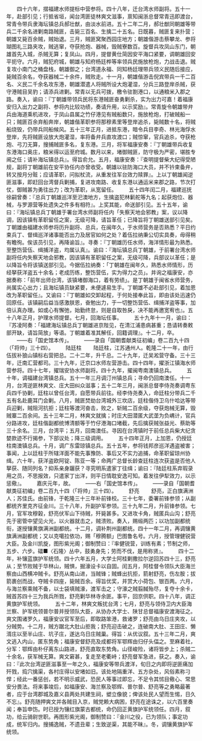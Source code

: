 <!-- { "loadSidebar": true } -->
　　四十六年，摺福建水师提标中营参将。四十八年，迁台湾水师副将。五十一年，赴部引见；行抵省垣，闻台湾匪徒林爽文滋事，禀知闽浙总督常青迅即渡台，常青令带兵隶海坛镇总兵郝壮猷，由淡水前进。五十二年二月，郝壮猷同朝雄等带兵二千余名进剿南路贼匪，击毙三百名、生擒二十五名。日既暮，贼匪复来扑营；朝雄又毙百余贼，贼始退。三月，贼匪窝聚西园庄地方；朝雄偕游击蔡攀龙、参将瑚图礼三路夹攻，贼逃窜，夺获抢炮、器械，毁贼寮数百。旋督兵攻凤山东门，朝雄首先入城，杀贼无算；复凤山。四月，提督黄仕简因安平海口紧要，调朝雄回安平扼守。六月，贼犯府城，朝雄与知府杨廷桦等率领兵民施放枪炮，力战击退。贼复攻小南门之桶盘栈，朝雄御之；台湾道永福、同知杨廷理带兵领义民随后接应，毙贼百余名，夺获器械二十余件，贼败走。十一月，朝雄偕游击倪宾带兵一千二百名、义民二千余名攻东港，朝雄潜遣人将贼所设大炮灌湿，分兵三路登岸杀贼，获守港贼目吴豹；请添兵进剿。常青以无兵可拨，檄令驻劄港口，以通粮米入郡之路。奏入，谕曰：『丁朝雄带领兵民将东港贼匪奋勇剿杀，实为出力可嘉！着福康安归入出力之副将、参将内比较功绩，奏请升用，以示奖励』。常青旋令朝雄带弁兵由海道乘机进攻，于凤山县属之竹仔港见有贼船数只，施放枪炮，打破贼船一只；贼匪百余弃船奔岸，朝雄偕革职参将那穆素里等登岸追杀，毙贼数十名，将贼船烧毁，仍带兵同船候风。五十三年正月，进抵东港，暗令兵目李奇、林光海俘水登岸，先将贼匪设放大炮灌湿，率将备弁兵直攻渡口；贼惊窜，官兵追杀，夺获枪炮、弓刀无算，搜捕贼匪多名，复东港。三月，将军福康安奏：『丁朝雄带兵收复东港海口奥庄，粮米得以运至府城。数月以来，堵御贼匪，防守极为严密，堪胜专阃之任；请补海坛镇总兵』。得旨俞允。五月，福康安奏：『查明提督柴大纪得受陋规，副将丁朝雄前在安平协任内亦曾收受。朝雄以驻防海口大员，并不钤束备弁，转又按月分赃；应请革职，问拟杖流，从重发往军台效力赎罪』。上以丁朝雄闻逆匪滋事，即赶回台湾督兵剿捕，复进攻南路、收复东港以通运米来郡之路，节次打仗，御贼甚为勇往出力；改为革职，从宽留任。
　　五十四年闰二月，福建巡抚徐嗣曾奏：『总兵丁朝雄巡洋至汜澳地方，生擒盗犯林鬎舵等九名；起获炮位、器械，与罗源营等处遗失之件多有相符』。上奖其能，命送部引见。五十五年，谕曰：『海坛镇总兵丁朝雄于署台湾水师副将任内「失察天地会邪教」案，议以降调，因该镇有革职留任之案，无级可降，请旨革任；已降旨将丁朝雄送部引见矣。丁朝雄由福建水师参将历升副将、总兵，在闽年久，于水师营务是否熟悉？平日约束兵丁、督缉巡洋诸事能否出力及居官如何之处？着伍拉纳秉公切实具奏，毋得稍有瞻徇。俟该员引见，再降谕旨』。寻奏：『丁朝雄历任水师，海洋情形最为熟悉。至整饬营伍、缉捕洋盗，均属认真』。谕曰：『海坛镇总兵丁朝雄，于前署台湾水师副将任内失察天地会邪教，因该镇有革职留任之案，无级可降，兵部议以革任；是以降旨令将该镇送部引见。今据伍拉纳奏：「丁朝雄在闽年久，熟悉水师情形，历经拏获洋盗五十余名；老成历练，整饬营伍，实为得力之员」。并询之福康安，亦据奏称：「前年出师台湾，该镇堵御海口，着有劳绩」。是丁朝雄于闽省水师营务，尚属实心出力；且海坛镇员缺紧要，未便遽易生手。丁朝雄不必赴部引见，着加恩改为革职留任』。又谕曰：『丁朝雄如交卸起程，于何处接奉此旨，即由该处迅速仍回原任。该镇嗣后益当感激朕恩，奋勉出力，于一切整饬营伍、缉捕洋盗等事，加倍认真办理。如或心有懈弛，始勤终怠，则是自取咎戾，决不能再邀宽宥也』。五十八年正月，护理水师提督。七月，回海坛任事。
　　五十九年十一月，谕曰：『苏凌阿奏：「福建海坛镇总兵丁朝雄进京陛见，在清江浦患病甚重；恳请转奏敕部开缺，请旨简放」等语。丁朝雄着准其解任，回籍调理』。十二月，卒。
　　——右「国史馆本传」。
　　——录自「国朝耆献类征初编」卷二百九十四（「将帅」三十四）。
　　陆廷柱
　　陆廷柱，江苏通州人。乾隆二十一年，由行伍拔补狼山镇标右营把总。二十二年，升千总。二十九年，迁吴淞营守备。三十三年，迁南汇营都司。三十九年，迁京口水师左营游击。四十四年，擢浙江镇海水师营参将。四十七年，擢瑞安协水师副将。四十九年，擢闽粤南澳镇总兵。
　　五十年，调福建台湾镇总兵。五十一年三月调汀州镇总兵；寻命仍回南澳任。十一月，台湾逆匪林爽文、庄大田纠众滋事；五十二年三月，闽浙总督李侍尧奏调粤东兵四千协剿，廷柱以曾任台湾，自愿带兵前往。经李侍尧奏入，命廷柱分带兵二千五有名赴鹿耳门会剿。八月，贼匪焚劫台湾城外三坎店，廷柱偕侍卫乌什哈达等带兵迎剿，贼阻河抗拒；廷柱等渡河奋击，败之，斩贼二百余级，夺获炮械无算，毁贼寨二百余间。五十三年二月，林爽文就擒；时庄大田潜匿大武垄为负嵎计，官兵分路进攻，廷柱偕副都统博清额等于竹仔港海口堵截，先后擒获贼张益光、蔡助等三十余名。三月，台湾平；五月，回南澳任。寻因在台湾镇时于前任总兵柴大纪贪婪款迹不行揭参，下部议处；降三级调用。
　　五十四年正月，上加恩，仍授廷柱南澳镇总兵。十月，调广东雷琼镇总兵。五十五年，参将钱邦彦巡洋遇盗被害；事闻，上以廷柱于所辖洋面不能先事豫防、事后又不实力追捕，命革职留琼州协缉。六十年，获洋盗欧阿锭、陈亚一等；命两广总督长龄查廷柱连次获盗是否他人拏获、随同列名？抑系亲身躧获？寻究明系遣家丁往缉；谕曰：『陆廷柱系弃瑕录用之员，不思报效，只遣家丁出洋，则平日情耽安逸可知。着发往伊犁效力，以示惩儆』。
　　嘉庆元年，故。
　　——右「国史馆本传」。
　　——录自「国朝耆献类征初编」卷二百九十四（「将帅」三十四）。
　　舒亮
　　舒亮，正白旗满洲人；苏佳氏。由前锋，于乾隆三十三年补前锋校。三十七年，委署前锋参领；从副都统齐里克齐征金川。三十八年，升副护军参领。三十九年二月，升前锋参领。七月，官军攻穆榖，舒亮伏军山下待贼，歼毙甚多。又进攻卡角，贼匿兵山沟；舒亮先于密管中望见火光，以火器就击之，贼溃败。奏入，赐缎两匹；以功加副都统衔，遂授镶黄旗满洲副都统。十二月，调补荆州副都统。四十一年二月，再调镶黄旗满洲副都统；又以克噶拉依功，赐「穆腾额」巴图鲁名号。六月，授管理健锐营大臣。及金川凯旋，图形紫光阁；御制赞曰：『率健锐营，训练有素；节制之师，五步、六步。礌■〈石隆〉丛中，鼓勇身先；劳而不伐，是用称贤』。
　　四十二年，补镶蓝旗护军统领。四十六年五月，大学士阿桂剿撒拉尔逆回苏四十三，舒亮从；至节败贼于华林山，贼惧，掘濠设卡以自固。闰五月，阿桂督令领队大臣海兰察由山西横冲贼卡。舒亮从南山进，当贼锋；贼蜂出抗拒，箭射舒亮，伤左胺；拔箭裹创而战，夺贼卡四座，毙贼百余。得旨优奖，并赏大小荷包、银百两。六月，与海兰察乘贼不备，以士袋填贼濠，渡军击之；守濠之贼翦馘殆尽，复夺十余卡，贼首苏四十三为我兵所戮，舒亮剿华林寺余匪。事平，回京供职。四十八年，调正黄旗护军统领。
　　五十二年，林爽文叛扰台湾；七月，舒亮与领侍卫内大臣海兰察、护军统领普尔普并授领队大臣，从协办大学士、陕甘总督福康安渡海征之。爽文围诸罗久，福康安议官军至后，即取路笨港，救诸罗；舒亮由乌日庄夹攻，以分贼势。十二月，贼方踞北大肚山拒我；舒亮迎击破之，连破南大肚、王田庄、懒湑庄以至半山庄、坑子庄，遂达乌日庄贼巢。得旨：从优议叙。五十三年二月，爽文逃入内山，匿东势角；福康安督舒亮及成都将军鄂辉由归仔头偪之。至麻着社，分军：鄂辉由朴仔离东山路进，舒亮直取东势角。山径峻险，诸将皆步上；杀贼二十余名，获军械无算。爽文窘甚，复走至老衢峙；舒亮督军急进，获之。奏入，谕曰：『此次台湾逆匪滋事至一年之久，福康安等带兵渡洋，旬日之内即将逆匪痛加歼戮，捣穴擒渠，各村庄得以安堵如旧。该处地隔重洋、五方杂处，风俗素称刁悍；经此一番惩创，若不明示威武，恐民人等事过即忘，不足令其怵目儆心、常思安分畏法。将来事竣后，如福康安、海兰察及鄂辉、普尔普、舒亮等之勇略最著者，应于台湾郡城及嘉义县两处共建生祠，塑立像貌；俾该处民人望而生惕，日久不忘』。舒亮随押爽文并各贼目入京，贼党赖大病困，舒亮在途诛之，以六百里奏闻；奉旨申饬。时已授为镶红旗蒙古都统，命仍回正黄旗护军统领任。四月，叙功，给云骑尉世职。再图形紫光阁，御制赞曰：『金川之役，已为领队；事定功成，统军归内。搜捕逸贼，不遗丑辈；生致逆渠，其能不昧』。冬，调镶黄旗护军统领。
